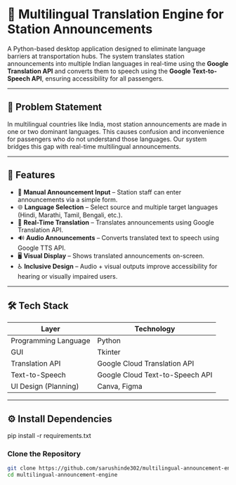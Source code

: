 # 🚉 Multilingual Translation Engine for Station Announcements

A Python-based desktop application designed to eliminate language barriers at transportation hubs. The system translates station announcements into multiple Indian languages in real-time using the **Google Translation API** and converts them to speech using the **Google Text-to-Speech API**, ensuring accessibility for all passengers.

---

## 📌 Problem Statement

In multilingual countries like India, most station announcements are made in one or two dominant languages. This causes confusion and inconvenience for passengers who do not understand those languages. Our system bridges this gap with real-time multilingual announcements.

---

## 🎯 Features

- 📝 **Manual Announcement Input** – Station staff can enter announcements via a simple form.
- 🌐 **Language Selection** – Select source and multiple target languages (Hindi, Marathi, Tamil, Bengali, etc.).
- 🔄 **Real-Time Translation** – Translates announcements using Google Translation API.
- 🔊 **Audio Announcements** – Converts translated text to speech using Google TTS API.
- 🖥️ **Visual Display** – Shows translated announcements on-screen.
- ♿ **Inclusive Design** – Audio + visual outputs improve accessibility for hearing or visually impaired users.

---

## 🛠️ Tech Stack

| Layer                     | Technology                            |
|---------------------------|----------------------------------------|
| Programming Language      | Python                                 |
| GUI                       | Tkinter                                |
| Translation API           | Google Cloud Translation API           |
| Text-to-Speech            | Google Cloud Text-to-Speech API        |
| UI Design (Planning)      | Canva, Figma                           |

---

## ⚙️ Install Dependencies
pip install -r requirements.txt

### Clone the Repository

```bash
git clone https://github.com/sarushinde302/multilingual-announcement-engine.git
cd multilingual-announcement-engine
